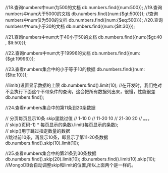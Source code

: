 //18.查询numbers中num为500的文档
db.numbers.find({num:500});
//19.查询numbers中num大于5000的文档
db.numbers.find({num:{$gt:500}});
//查询numbers中num仅为500的文档
db.numbers.find({num:{$eq:500}});
//20.查询numbers中num小于30的文档
db.numbers.find({num:{$lt:30}});

//21.查询numbers中num大于40小于50的文档
db.numbers.find({num:{$gt:40 , $lt:50}});

//22.查询numbers中num大于19996的文档
db.numbers.find({num:{$gt:19996}});

//23.查看numbers集合中的小于等于10的数据
db.numbers.find({num:{$lte:10}});

//limit()设置显示数据的上限
db.numbers.find().limit(10);
//在开发时，我们绝对不会执行下面这个不带条件的查询，这会把所有数据列出来，很慢，性能很差
db.numbers.find();

//24.查看numbers集合中的第11条到20条数据

 //    分页每页显示10条  skip里跳过值
 //      1-10        0
 //      11-20       10
 //      21-30       20
 //       。。。       
 //   skip((页码-1) * 每页显示的条数).limit(每页显示的条数);       
 //   skip()用于跳过指定数量的数据        
 //跳过前10条，再显示10条，即显示了第11-20条数据
db.numbers.find().skip(10).limit(10);

//25.查看numbers集合中的第21条到30条数据
db.numbers.find().skip(20).limit(10);
db.numbers.find().limit(10).skip(10);
//MongoDB会自动调整skip和limit的位置,所以上面两个是一样的。

